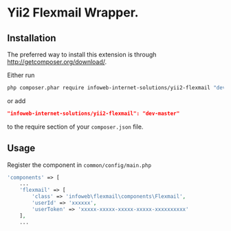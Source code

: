 Yii2 Flexmail Wrapper.
==========
Installation
--------------------------

The preferred way to install this extension is through http://getcomposer.org/download/.

Either run

```sh
php composer.phar require infoweb-internet-solutions/yii2-flexmail "dev-master"
```

or add

```json
"infoweb-internet-solutions/yii2-flexmail": "dev-master"
```

to the require section of your `composer.json` file.


Usage
--------------------------
Register the component in `common/config/main.php`
```php
'components' => [
    ...
    'flexmail' => [
        'class' => 'infoweb\flexmail\components\Flexmail',
        'userId' => 'xxxxxx',
        'userToken' => 'xxxxx-xxxxx-xxxxx-xxxxx-xxxxxxxxxx'
    ],
    ...

```